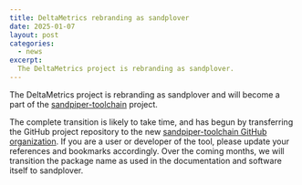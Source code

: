 ```yaml
---
title: DeltaMetrics rebranding as sandplover
date: 2025-01-07
layout: post
categories:
  - news
excerpt:
  The DeltaMetrics project is rebranding as sandplover.
---
```


The DeltaMetrics project is rebranding as sandplover and will become a part of the [sandpiper-toolchain](https://sandpiper-toolchain.github.io)  project. 

The complete transition is likely to take time, and has begun by transferring the GitHub project repository to the new [sandpiper-toolchain GitHub organization](https://github.com/sandpiper-toolchain). If you are a user or developer of the tool, please update your references and bookmarks accordingly. Over the coming months, we will transition the package name as used in the documentation and software itself to sandplover.

